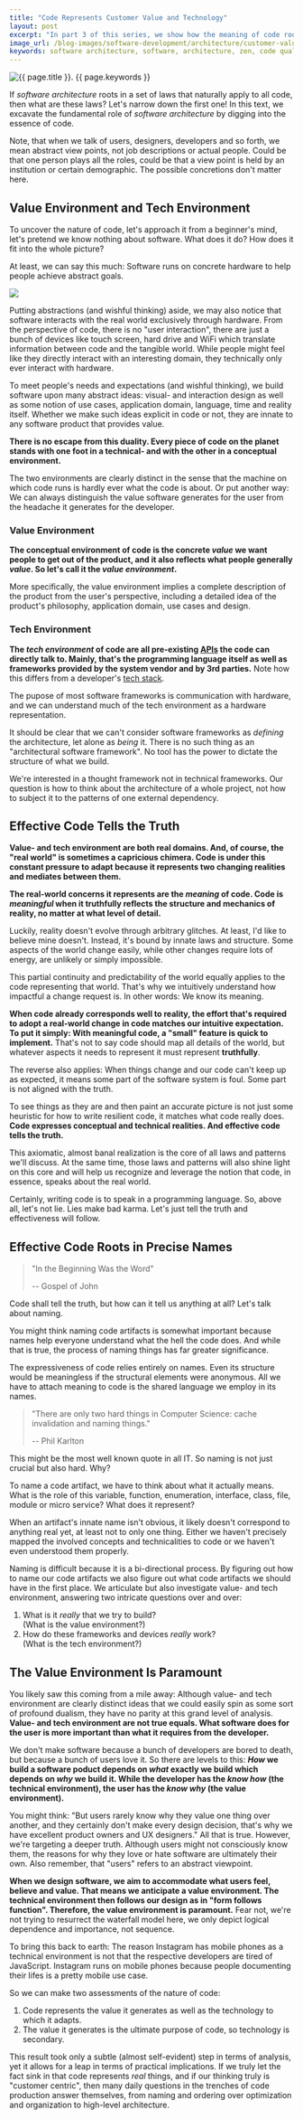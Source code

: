 ```yaml
---
title: "Code Represents Customer Value and Technology"
layout: post
excerpt: "In part 3 of this series, we show how the meaning of code roots first in its conceptual- and second in its technical environment."
image_url: /blog-images/software-development/architecture/customer-value-before-technology.jpeg
keywords: software architecture, software, architecture, zen, code quality, software quality, book, software development, architecture pattern, design pattern, productivity, philosophy, dependence, object-oriented design
---
```


<img style="margin-left:auto;margin-right:auto;display:block;" src="/blog-images/software-development/architecture/customer-value-before-technology.jpeg" title="{{ page.title }}" alt="{{ page.title }}. {{ page.keywords }}">

If *software architecture* roots in a set of laws that naturally apply to all code, then what are these laws? Let's narrow down the first one! In this text, we excavate the fundamental role of *software architecture* by digging into the essence of code.

Note, that when we talk of users, designers, developers and so forth, we mean abstract view points, not job descriptions or actual people. Could be that one person plays all the roles, could be that a view point is held by an institution or certain demographic. The possible concretions don't matter here.

## Value Environment and Tech Environment

To uncover the nature of code, let's approach it from a beginner's mind, let's pretend we know nothing about software. What does it do? How does it fit into the whole picture?

At least, we can say this much: Software runs on concrete hardware to help people achieve abstract goals.

![](/blog-images/software-development/architecture/software-hardware-people.jpg)

Putting abstractions (and wishful thinking) aside, we may also notice that software interacts with the real world exclusively through hardware. From the perspective of code, there is no "user interaction", there are just a bunch of devices like touch screen, hard drive and WiFi which translate information between code and the tangible world. While people might feel like they directly interact with an interesting domain, they technically only ever interact with hardware.

To meet people's needs and expectations (and wishful thinking), we build software upon many abstract ideas: visual- and interaction design as well as some notion of use cases, application domain, language, time and reality itself. Whether we make such ideas explicit in code or not, they are innate to any software product that provides value.

**There is no escape from this duality. Every piece of code on the planet stands with one foot in a technical- and with the other in a conceptual environment.**

The two environments are clearly distinct in the sense that the machine on which code runs is hardly ever what the code is about. Or put another way: We can always distinguish the value software generates for the user from the headache it generates for the developer.

### Value Environment

**The conceptual environment of code is the concrete *value* we want people to get out of the product, and it also reflects what people generally *value*. So let's call it the *value environment*.**

More specifically, the value environment implies a complete description of the product from the user's perspective, including a detailed idea of the product's philosophy, application domain, use cases and design.

### Tech Environment

**The *tech environment* of code are all pre-existing [APIs](https://en.wikipedia.org/wiki/Application_programming_interface) the code can directly talk to. Mainly, that's the programming language itself as well as frameworks provided by the system vendor and by 3rd parties.** Note how this differs from a developer's [tech stack](https://stackshare.io/stacks).

The pupose of most software frameworks is communication with hardware, and we can understand much of the tech environment as a hardware representation. 

It should be clear that we can't consider software frameworks as *defining* the architecture, let alone as *being* it. There is no such thing as an "architectural software framework". No tool has the power to dictate the structure of what we build. 

We're interested in a thought framework not in technical frameworks. Our question is how to think about the architecture of a whole project, not how to subject it to the patterns of one external dependency.

## Effective Code Tells the Truth

**Value- and tech environment are both real domains. And, of course, the "real world" is sometimes a capricious chimera. Code is under this constant pressure to adapt because it represents two changing realities and mediates between them.**

**The real-world concerns it represents are the *meaning* of code. Code is *meaningful* when it truthfully reflects the structure and mechanics of reality, no matter at what level of detail.**

<!-- todo: make clear how even high-level structure of code maps reality and can more or less truthfully represent the structure of reality...  -->

Luckily, reality doesn't evolve through arbitrary glitches. At least, I'd like to believe mine doesn't. Instead, it's bound by innate laws and structure. Some aspects of the world change easily, while other changes require lots of energy, are unlikely or simply impossible.

This partial continuity and predictability of the world equally applies to the code representing that world. That's why we intuitively understand how impactful a change request is. In other words: We know its meaning. 

**When code already corresponds well to reality, the effort that's required to adopt a real-world change in code matches our intuitive expectation. To put it simply: With meaningful code, a "small" feature is quick to implement.**  That's not to say code should map all details of the world, but whatever aspects it needs to represent it must represent **truthfully**.

The reverse also applies: When things change and our code can't keep up as expected, it means some part of the software system is foul. Some part is not aligned with the truth.

To see things as they are and then paint an accurate picture is not just some heuristic for how to write resilient code, it matches what code really does. **Code expresses conceptual and technical realities. And effective code tells the truth.**

This axiomatic, almost banal realization is the core of all laws and patterns we'll discuss. At the same time, those laws and patterns will also shine light on this core and will help us recognize and leverage the notion that code, in essence, speaks about the real world.

Certainly, writing code is to speak in a programming language. So, above all, let's not lie. Lies make bad karma. Let's just tell the truth and effectiveness will follow.

<!-- ... More Examples to Make All this More Concrete ... -->

<!-- todo: examples of easy and hard changes in reality and how they map to developer expectations in an app in that domain -->

<!-- This could mean, for instance, the necessary general frameworks are not available and application-agnostic functionality must be implemented, which is not part of our mental model of the application's reality. We intuitively assume that what is common across applications would pre-exist. And we'd be right to assume that because it should be part of the tech environment. -->

<!-- Sometimes, the foul parts are beyond the control of developers, like when platform frameworks are designed in unfathomable ways. On the other hand: If the changing part of reality, like a functional requirement, doesn't intrinsically depend on any framework, then the corresponding code shouldn't depend on any framework either, otherwise that code wouldn't be true to the requirement's reality. -->

## Effective Code Roots in Precise Names

> "In the Beginning Was the Word"
>
> -- Gospel of John

Code shall tell the truth, but how can it tell us anything at all? Let's talk about naming.

You might think naming code artifacts is somewhat important because names help everyone understand what the hell the code does. And while that is true, the process of naming things has far greater significance.

The expressiveness of code relies entirely on names. Even its structure would be meaningless if the structural elements were anonymous. All we have to attach meaning to code is the shared language we employ in its names.

> "There are only two hard things in Computer Science: cache invalidation and naming things."
>
> -- Phil Karlton

This might be the most well known quote in all IT. So naming is not just crucial but also hard. Why?

To name a code artifact, we have to think about what it actually means. What is the role of this variable, function, enumeration, interface, class, file, module or micro service? What does it represent?

When an artifact's innate name isn't obvious, it likely doesn't correspond to anything real yet, at least not to only one thing. Either we haven't precisely mapped the involved concepts and technicalities to code or we haven't even understood them properly.

Naming is difficult because it is a bi-directional process. By figuring out how to name our code artifacts we also figure out what code artifacts we should have in the first place. We articulate but also investigate value- and tech environment, answering two intricate questions over and over:

1. What is it *really* that we try to build?<br>(What is the value environment?)
2. How do these frameworks and devices *really* work?<br>(What is the tech environment?)

## The Value Environment Is Paramount

You likely saw this coming from a mile away: Although value- and tech environment are clearly distinct ideas that we could easily spin as some sort of profound dualism, they have no parity at this grand level of analysis. **Value- and tech environment are not true equals. What software does for the user is more important than what it requires from the developer.**

We don't make software because a bunch of developers are bored to death, but because a bunch of users love it. So there are levels to this: ***How* we build a software poduct depends on *what* exactly we build which depends on *why* we build it. While the developer has the *know how* (the technical environment), the user has the *know why* (the value environment).**

You might think: "But users rarely know why they value one thing over another, and they certainly don't make every design decision, that's why we have excellent product owners and UX designers." All that is true. However, we're targeting a deeper truth. Although users might not consciously know them, the reasons for why they love or hate software are ultimately their own. Also remember, that "users" refers to an abstract viewpoint.

**When we design software, we aim to accommodate what users feel, believe and value. That means we anticipate a value environment. The technical environment then follows our design as in "form follows function". Therefore, the value environment is paramount.** Fear not, we're not trying to resurrect the waterfall model here, we only depict logical dependence and importance, not sequence.

To bring this back to earth: The reason Instagram has mobile phones as a technical environment is not that the respective developers are tired of JavaScript. Instagram runs on mobile phones because people documenting their lifes is a pretty mobile use case.

So we can make two assessments of the nature of code:

1. Code represents the value it generates as well as the technology to which it adapts.
2. The value it generates is the ultimate purpose of code, so technology is secondary.

This result took only a subtle (almost self-evident) step in terms of analysis, yet it allows for a leap in terms of practical implications. If we truly let the fact sink in that code represents *real* things, and if our thinking truly is "customer centric", then many daily questions in the trenches of code production answer themselves, from naming and ordering over optimization and organization to high-level architecture.